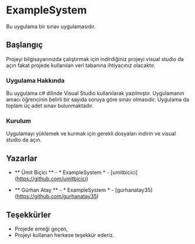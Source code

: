 # ExampleSystem

Bu uygulama bir sınav uygulamasıdır.

## Başlangıç

Projeyi bilgisayarınızda çalıştırmak için indirdiğiniz projeyi visual studio da açın fakat projede kullanılan veri tabanına ihtiyacınız
olacaktır.

### Uygulama Hakkında

Bu uygulama c# dilinde Visual Studio kullanılarak yazılmıştır. Uygulamanın amacı öğrencinin belirli bir sayıda soruya göre sınav olmasıdır.
Uygulama da toplam üç adet sınav bulunmaktadır.

### Kurulum

Uygulamayı yüklemek ve kurmak için gerekli dosyaları indirin ve visual studio da açın.

## Yazarlar

* ** Ümit Biçici ** - * ExampleSystem * - [umitbicici] (https://github.com/umitbicici)

* ** Gürhan Atay ** - * ExampleSystem * - [gurhanatay35] (https://github.com/gurhanatay35)

## Teşekkürler
* Projede emeği geçen,
* Projeyi kullanan herkese teşekkür ederiz.
